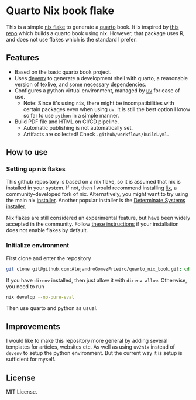 # Quarto Nix book flake

This is a simple [nix flake](https://nixos.wiki/wiki/flakes) to generate a [quarto](https://quarto.org) book. It is inspired by [this repo](https://github.com/b-rodrigues/quarto_book_nix) which builds a quarto book using nix. However, that package uses R, and does not use flakes which is the standard I prefer. 

## Features

- Based on the basic quarto book project.
- Uses [devenv](https://devenv.sh/) to generate a development shell with quarto, a reasonable version of texlive, and some necessary dependencies.
- Configures a python virtual environment, managed by [uv](https://docs.astral.sh/uv/) for ease of use.
    - Note: Since it's using `nix`, there might be incompatibilities with certain packages even when using `uv`. It is still the best option I know so far to use `python` in a simple manner.
- Build PDF file and HTML on CI/CD pipeline.
    - Automatic publishing is not automatically set.
    - Artifacts are collected! Check `.github/workflows/build.yml`.

## How to use

### Setting up nix flakes
This github repository is based on a nix flake, so it is assumed that nix is installed in your system. If not, then I would recommend installing [lix](https://lix.systems/install/), a community-developed fork of nix. Alternatively, you might want to try using the main nix [installer](https://nix.dev/install-nix.html). Another popular installer is the [Determinate Systems installer](https://github.com/DeterminateSystems/nix-installer). 

Nix flakes are still considered an experimental feature, but have been widely accepted in the community. Follow [these instructions](https://nixos.wiki/wiki/Flakes) if your installation does not enable flakes by default.

### Initialize environment

First clone and enter the repository

```bash
git clone git@github.com:AlejandroGomezFrieiro/quarto_nix_book.git; cd quarto_nix_book
```

If you have `direnv` installed, then just allow it with `direnv allow`. Otherwise, you need to run

```bash
nix develop --no-pure-eval
```

Then use quarto and python as usual.

## Improvements

I would like to make this repository more general by adding several templates for articles, websites etc. As well as using `uv2nix` instead of `devenv` to setup the python environment. But the current way it is setup is sufficient for myself.

## License

MIT License.
